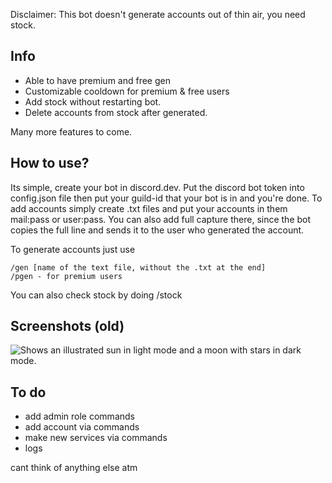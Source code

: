 Disclaimer: This bot doesn't generate accounts out of thin air, you need stock.
## Info
* Able to have premium and free gen
* Customizable cooldown for premium & free users
* Add stock without restarting bot. 
* Delete accounts from stock after generated.

Many more features to come.

## How to use?
Its simple, create your bot in discord.dev. Put the discord bot token into config.json file then put your guild-id that your bot is in and you're done. To add accounts simply create .txt files and put your accounts in them mail:pass or user:pass. You can also add full capture there, since the bot copies the full line and sends it to the user who generated the account.

To generate accounts just use 

    /gen [name of the text file, without the .txt at the end]
    /pgen - for premium users

You can also check stock by doing /stock

## Screenshots (old)

<picture>
    <img alt="Shows an illustrated sun in light mode and a moon with stars in dark mode." src="https://user-images.githubusercontent.com/52002842/234378827-654a8c7c-a274-4ec4-b93a-836e35ace6cb.png">
</picture>

## To do
* add admin role commands
* add account via commands
* make new services via commands
* logs  

cant think of anything else atm
